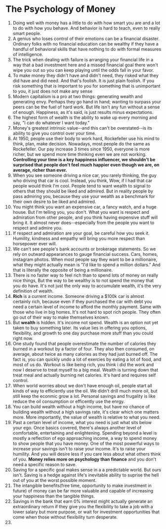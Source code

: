 # The Psychology of Money

1. Doing well with money has a little to do with how smart you are and a lot to do with how you behave. And behavior is hard to teach, even to really smart people.
2. A genius who loses control of their emotions can be a financial disaster. Ordinary folks with no financial education can be wealthy if they have a handful of behavioral skills that have nothing to do with formal measures of intelligence.
3. The trick when dealing with failure is arranging your financial life in a way that a bad investment here and a missed financial goal there won't wipe you out so you can keep playing until the odds fall in your favor.
4. To make money they didn't have and didn't need, they risked what they did have and did need. And that's foolish. It is just plain foolish. If you risk something that is important to you for something that is unimportant to you, it just does not make any sense
5. Modern capitalism is a pro at two things: generating wealth and generating envy. Perhaps they go hand in hand; wanting to surpass your peers can be the fuel of hard work. But life isn't any fun without a sense of enough. Happiness, as it's said, is just results minus expectations.
6. The highest form of wealth is the ability to wake up every morning and say, "I can do whatever I want today."
7. Money's greatest intrinsic value--and this can't be overstated--is its ability to give you control over your time.
8. At 1950, people use their body to work hard, Rockefeller use his mind to think, plan, make decision. Nowadays, most people do the same as Rockefeller. Our pay increase 3 times since 1950, everyone is more richer, but we spend more time thinking even we are not working. **Controlling your time is a key happiness influencer, we shouldn't be surprised that people don't feel much happier even though we are, on average, richer than ever.**
9. When you see someone driving a nice car, you rarely thinking, the guy who driving that car is cool. Instead, you think, Wow, if I had that car people would think I'm cool. People tend to want wealth to signal to others that they should be liked and admired. But in reality people by pass admiring you, because they use your wealth as a benchmark for their own desire to be liked and admired. 
10. You might think you want an expensive car, a fancy watch, and a huge house. But I'm telling you, you don't. What you want is respect and admiration from other people, and you think having expensive stuff will bring it. It almost never does--especially from the people you want to respect and admire you.
11. If respect and admiration are your goal, be careful how you seek it. Humility, kindness and empathy will bring you more respect than horsepower ever will.
12. We can't see people's bank accounts or brokerage statements. So we rely on outward appearances to gauge financial success. Cars, homes, instagram photos. When most people say they want to be a millionaire, what they might actually mean is "I'd like to spend a million dollars." And that is literally the opposite of being a millionaire.
13. There is no faster way to feel rich than to spend lots of money on really nice things, But the way to be wealthy is to not spend the money that you do have. It's not just the only way to accumulate wealth, it's the very definition of wealth.
14. **Rich** is a current income. Someone driving a $100k car is almost certainly rich, because even if they purchased the car with debt you need a certain level of income to afford the monthly payment. Same with those who live in big homes. It's not hard to spot rich people. They often go out of their way to make themselves known. 
15. But **wealth** is hidden. It's income not spend. Wealth is an option not yet taken to buy something later. Its value lies in offering you options, flexibility, and growth to one day purchase more stuff than you could right now.
16. One study found that people overestimate the number of calories they burned in a workout by a factor of four. They also then consumed, on average, about twice as many calories as they had just burned off. The fact is, you can quickly undo a lot of exercies by eating a lot of food, and most of us do. Workout is like being rich, you think i did the work and now I deserve to treat myself to a big meal. Wealth is turning down that treat meal and actually burning net calories. It's hard and requires self control.
17. When world worries about we don't have enough oil, people start all kinds of way to efficiently use the oil. We didn't drill much more oil, but still keep the econmic grow a lot. Personal savings and frugality is like reduce the oil consumption or efficently use the enrgy.
18. You can build wealth without a high income, but have no chance of building wealth without a high savings rate, it's clear which one matters more. More importantly, the value of wealth is relative to what you need. 
19. Past a certain level of income, what you need is just what sits below your ego. Once basics covered, there's always another level of comfortable, entertaining and enlightening. Spending beyond a level is mostly a reflection of ego approaching income, a way to spend money to show people that you have money. One of the most powerful ways to increase your savings isn't to raise your income. It's to raise your humility. And you will desire less if you care less about what others think of you. **Money relies more on psychology than finance** and you don't need a specific reason to save.
20. Saving for a specific goal makes sense in a a predictable world. But ours isn't. Saving is a hedge against life's inevitable ability to suprise the hell out of you at the worst possible moment. 
21. The intangible benefits(free time, opportunity to make investment in future) of money can be far more valuable and capable of increasing your happiness than the tangible things.
22. Savings in the bank that earn 0% interest might actually generate an extraordinary return if they give you the flexibility to take a job with a lower salary but more purpose, or wait for investment opportunities that come when those without flexibility turn desperate. 
23. 

